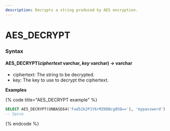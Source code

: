 ```yaml
---
description: Decrypts a string produced by AES encryption.
---
```


# AES\_DECRYPT

### Syntax <a href="#syntax" id="syntax"></a>

#### AES\_DECRYPT(_ciphertext_ varchar, _key_ varchar) → varchar <a href="#aes_decryptciphertext-varchar-key-varchar--varchar" id="aes_decryptciphertext-varchar-key-varchar--varchar"></a>

* ciphertext: The string to be decrypted.
* key: The key to use to decrypt the ciphertext.

**Examples**

{% code title="AES_DECRYPT example" %}
```sql
SELECT AES_DECRYPT(UNBASE64('Fad52k2P1Y6rMZ0DBcg8SQ=='), 'mypassword')
-- Spice
```
{% endcode %}

